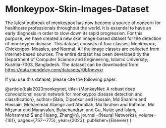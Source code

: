 # Monkeypox-Skin-Images-Dataset
The latest outbreak of monkeypox has now become a source of concern for healthcare professionals throughout the world. It is essential to have an early diagnosis in order to slow down its rapid progression. For this purpose, we have created a new skin image-based dataset for the detection of monkeypox disease. This dataset consists of four classes: Monkeypox, Chickenpox, Measles, and Normal. All the image classes are collected from internet-based sources. The entire dataset has been developed by the Department of Computer Science and Engineering, Islamic University, Kushtia-7003, Bangladesh. The dataset can be downloaded from https://data.mendeley.com/datasets/r9bfpnvyxr


If you use this dataset, please cite the following paper:

@article{bala2023monkeynet,
  title={MonkeyNet: A robust deep convolutional neural network for monkeypox disease detection and classification},
  author={Bala, Diponkor and Hossain, Md Shamim and Hossain, Mohammad Alamgir and Abdullah, Md Ibrahim and Rahman, Md Mizanur and Manavalan, Balachandran and Gu, Naijie and Islam, Mohammad S and Huang, Zhangjin},
  journal={Neural Networks},
  volume={161},
  pages={757--775},
  year={2023},
  publisher={Elsevier}
}
